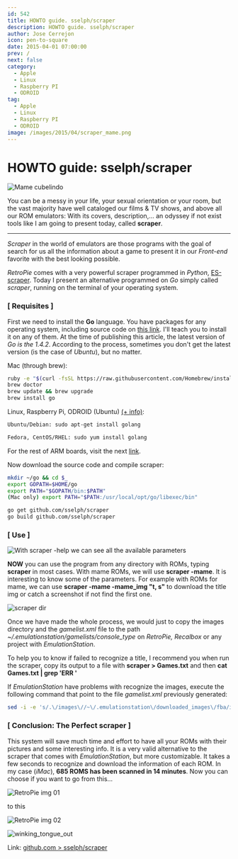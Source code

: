 ```yaml
---
id: 542
title: HOWTO guide. sselph/scraper
description: HOWTO guide. sselph/scraper
author: Jose Cerrejon
icon: pen-to-square
date: 2015-04-01 07:00:00
prev: /
next: false
category:
  - Apple
  - Linux
  - Raspberry PI
  - ODROID
tag:
  - Apple
  - Linux
  - Raspberry PI
  - ODROID
image: /images/2015/04/scraper_mame.png
---
```


# HOWTO guide: sselph/scraper

![Mame cubelindo](/images/2015/04/scraper_mame.png)

You can be a messy in your life, your sexual orientation or your room, but the vast majority have well cataloged our films & TV shows, and above all our ROM emulators: With its covers, description,... an odyssey if not exist tools like I am going to present today, called **scraper**.

- - -
*Scraper* in the world of emulators are those programs with the goal of search for us all the information about a game to present it in our *Front-end* favorite with the best looking possible.

*RetroPie* comes with a very powerful scraper programmed in *Python*, [ES-scraper](https://github.com/petrockblog/RetroPie-Setup/wiki/ES-scraper). Today I present an alternative programmed on *Go* simply called *scraper*, running on the terminal of your operating system.

### [ Requisites ]

First we need to install the **Go** language. You have packages for any operating system, including source code on [this link](https://golang.org/dl/). I'll teach you to install it on any of them. At the time of publishing this article, the latest version of *Go is the 1.4.2*.
According to the process, sometimes you don't get the latest version (is the case of *Ubuntu*), but no matter.

Mac (through brew):

```bash
ruby -e "$(curl -fsSL https://raw.githubusercontent.com/Homebrew/install/master/install)"
brew doctor
brew update && brew upgrade
brew install go
```

Linux, Raspberry Pi, ODROID (Ubuntu) [(+ info)](http://ask.xmodulo.com/install-go-language-linux.html):

```bash
Ubuntu/Debian: sudo apt-get install golang

Fedora, CentOS/RHEL: sudo yum install golang
```

For the rest of ARM boards, visit the next [link](http://dave.cheney.net/unofficial-arm-tarballs).

Now download the source code and compile scraper:

```bash
mkdir ~/go && cd $_
export GOPATH=$HOME/go
export PATH="$GOPATH/bin:$PATH"
(Mac only) export PATH="$PATH:/usr/local/opt/go/libexec/bin"

go get github.com/sselph/scraper
go build github.com/sselph/scraper
```

### [ Use ]

![With scraper -help we can see all the available parameters](/images/2015/04/scraper_help.png "With scraper -help we can see all the available parameters")

**NOW** you can use the program from any directory with ROMs, typing **scraper** in most cases. With  mame ROMs, we will use **scraper -mame**. It is interesting to know some of the parameters. For example with ROMs for mame, we can use **scraper -mame -mame_img "t, s"** to download the title img or catch a screenshot if not find the first one.

![scraper dir](/images/2015/04/scraper_dir.png)

Once we have made the whole process, we would just to copy the images directory and the *gamelist.xml* file to the path *~/.emulationstation/gamelists/console_type* on *RetroPie, Recalbox* or any project with *EmulationStation*.

To help you to know if failed to recognize a title, I recommend you when run the scraper, copy its output to a file with **scraper > Games.txt** and then **cat Games.txt | grep 'ERR '**

If *EmulationStation* have problems with recognize the images, execute the following command that point to the file *gamelist.xml* previously generated: 

```bash
sed -i -e 's/.\/images\//~\/.emulationstation\/downloaded_images\/fba/ig' /path/to/gamelist.xml
```

### [ Conclusion: The Perfect scraper ]

This system will save much time and effort to have all your ROMs with their pictures and some interesting info. It is a very valid alternative to the scraper that comes with *EmulationStation*, but more customizable. It takes a few seconds to recognize and download the information of each ROM. In my case (*iMac*), **685 ROMS has been scanned in 14 minutes**. Now you can choose if you want to go from this...

![RetroPie img 01](/images/2015/04/retropie_01.jpg)

to this

![RetroPie img 02](/images/2015/04/retropie_02.jpg)

![winking_tongue_out](/css/sm/winking_tongue_out.png)

Link: [github.com > sselph/scraper](https://github.com/sselph/scraper)